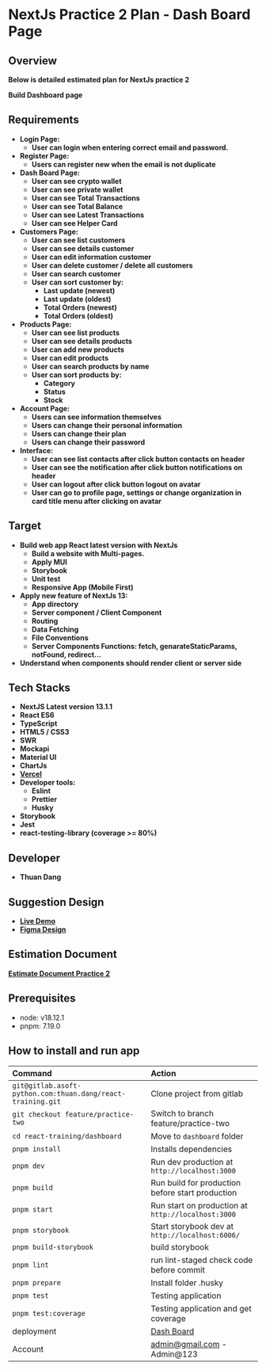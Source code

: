 # NextJs Practice 2 Plan - Dash Board Page

## **Overview**

**Below is detailed estimated plan for NextJs practice 2**

**Build Dashboard page**

## **Requirements**

- **Login Page:**
  - **User can login when entering correct email and password.**
- **Register Page:**
  - **Users can register new when the email is not duplicate**
- **Dash Board Page:**
  - **User can see crypto wallet**
  - **User can see private wallet**
  - **User can see Total Transactions**
  - **User can see Total Balance**
  - **User can see Latest Transactions**
  - **User can see Helper Card**
- **Customers Page:**
  - **User can see list customers**
  - **User can see details customer**
  - **User can edit information customer**
  - **User can delete customer / delete all customers**
  - **User can search customer**
  - **User can sort customer by:**
    - **Last update (newest)**
    - **Last update (oldest)**
    - **Total Orders (newest)**
    - **Total Orders (oldest)**
- **Products Page:**
  - **User can see list products**
  - **User can see details products**
  - **User can add new products**
  - **User can edit products**
  - **User can search products by name**
  - **User can sort products by:**
    - **Category**
    - **Status**
    - **Stock**
- **Account Page:**
  - **Users can see information themselves**
  - **Users can change their personal information**
  - **Users can change their plan**
  - **Users can change their password**
- **Interface:**
  - **User can see list contacts after click button contacts on header**
  - **User can see the notification after click button notifications on header**
  - **User can logout after click button logout on avatar**
  - **User can go to profile page, settings or change organization in card title menu after clicking on avatar**

## **Target**

- **Build web app React latest version with NextJs**
  - **Build a website with Multi-pages.**
  - **Apply MUI**
  - **Storybook**
  - **Unit test**
  - **Responsive App (Mobile First)**
- **Apply new feature of NextJs 13:**
  - **App directory**
  - **Server component / Client Component**
  - **Routing**
  - **Data Fetching**
  - **File Conventions**
  - **Server Components Functions: fetch, genarateStaticParams, notFound, redirect…**
- **Understand when components should render client or server side**

## **Tech Stacks**

- **NextJS Latest version 13.1.1**
- **React ES6**
- **TypeScript**
- **HTML5 / CSS3**
- **SWR**
- **Mockapi**
- **Material UI**
- **ChartJs**
- **[Vercel](https://vercel.com/)**
- **Developer tools:**
  - **Eslint**
  - **Prettier**
  - **Husky**
- **Storybook**
- **Jest**
- **react-testing-library (coverage >= 80%)**

## Developer

- **Thuan Dang**

## **Suggestion Design**

- [**Live Demo**](https://material-kit-react.devias.io/)
- [**Figma Design**](<https://www.figma.com/file/W9jfIqc2IkdZKh77yOjLm7/Light-MKP-v5.0(preview)?node-id=4199%3A18287&t=BBByA2Ly9Pawigr8-0>)

## **Estimation Document**

[**Estimate Document Practice 2**](https://cut-jumpsuit-4d3.notion.site/Estimate-Document-Practice-2-f307b3c7c00145c4902a731244b202c2)

## **Prerequisites**

- node: v18.12.1
- pnpm: 7.19.0

## **How to install and run app**

| Command                                                     | Action                                               |
| :---------------------------------------------------------- | :--------------------------------------------------- |
| `git@gitlab.asoft-python.com:thuan.dang/react-training.git` | Clone project from gitlab                            |
| `git checkout feature/practice-two`                         | Switch to branch feature/practice-two                |
| `cd react-training/dashboard`                               | Move to `dashboard` folder                           |
| `pnpm install`                                              | Installs dependencies                                |
| `pnpm dev`                                                  | Run dev production at `http://localhost:3000`        |
| `pnpm build`                                                | Run build for production before start production     |
| `pnpm start`                                                | Run start on production at `http://localhost:3000`   |
| `pnpm storybook`                                            | Start storybook dev at `http://localhost:6006/`      |
| `pnpm build-storybook`                                      | build storybook                                      |
| `pnpm lint`                                                 | run lint-staged check code before commit             |
| `pnpm prepare`                                              | Install folder .husky                                |
| `pnpm test`                                                 | Testing application                                  |
| `pnpm test:coverage`                                        | Testing application and get coverage                 |
| deployment                                                  | [Dash Board](https://dashboard-rosy-two.vercel.app/) |
| Account                                                     | admin@gmail.com - Admin@123                          |
